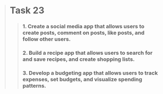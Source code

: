 > # Task 23
> > ### 1. Create a social media app that allows users to create posts, comment on posts, like posts, and follow other users.
> > ### 2. Build a recipe app that allows users to search for and save recipes, and create shopping lists.
> > ### 3. Develop a budgeting app that allows users to track expenses, set budgets, and visualize spending patterns.
